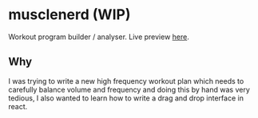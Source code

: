 # musclenerd (WIP)
Workout program builder / analyser. Live preview [here](https://dylanrjohnston.github.io/musclenerd/]).

## Why
I was trying to write a new high frequency workout plan which needs to carefully balance volume and frequency and doing this by hand was very tedious, I also wanted to learn how to write a drag and drop interface in react.
